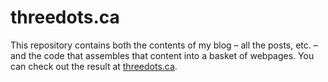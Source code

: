 # threedots.ca

This repository contains both the contents of my blog – all the posts, etc. – and
the code that assembles that content into a basket of webpages. You can check out the result
at [threedots.ca](http://threedots.ca).
